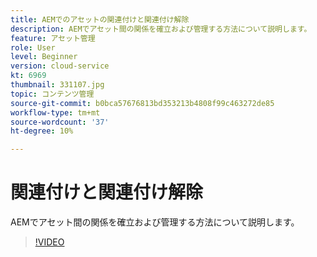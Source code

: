 ```yaml
---
title: AEMでのアセットの関連付けと関連付け解除
description: AEMでアセット間の関係を確立および管理する方法について説明します。
feature: アセット管理
role: User
level: Beginner
version: cloud-service
kt: 6969
thumbnail: 331107.jpg
topic: コンテンツ管理
source-git-commit: b0bca57676813bd353213b4808f99c463272de85
workflow-type: tm+mt
source-wordcount: '37'
ht-degree: 10%

---
```



# 関連付けと関連付け解除

AEMでアセット間の関係を確立および管理する方法について説明します。

>[!VIDEO](https://video.tv.adobe.com/v/331107/?quality=12&learn=on&hidetitle=true)